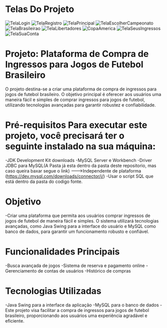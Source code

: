 # Telas Do Projeto
![TelaLogin](https://github.com/SanchezPrograming/Trabalho-de-PI-2024-1S/assets/127356014/4a29553b-31ad-4e19-8a5e-77f22c5be087)
![TelaRegistro](https://github.com/SanchezPrograming/Trabalho-de-PI-2024-1S/assets/127356014/d855d90d-ea12-48e4-8b75-088260b87109)
![TelaPrincipal](https://github.com/SanchezPrograming/Trabalho-de-PI-2024-1S/assets/127356014/23d6d57f-1e2a-465d-9cda-a132b54799aa)
![TelaEscolherCampeonato](https://github.com/SanchezPrograming/Trabalho-de-PI-2024-1S/assets/127356014/ea1d7ada-a2ff-4770-a4a9-1295bb82167c)
![TelaBrasileirao](https://github.com/SanchezPrograming/Trabalho-de-PI-2024-1S/assets/127356014/332ed827-b122-4f3f-8428-e88a9b3e8d5a)
![TelaLibertadores](https://github.com/SanchezPrograming/Trabalho-de-PI-2024-1S/assets/127356014/4a65d587-e5f1-42f5-919d-710c80a48ecb)
![CopaAmerica](https://github.com/SanchezPrograming/Trabalho-de-PI-2024-1S/assets/127356014/e87064de-1abb-4f69-9b5f-d2a9be197270)
![TelaSeusIngressos](https://github.com/SanchezPrograming/Trabalho-de-PI-2024-1S/assets/127356014/12936484-ffc0-4b49-a37b-975551eaa84d)
![TelaSuaConta](https://github.com/SanchezPrograming/Trabalho-de-PI-2024-1S/assets/127356014/08c19317-04eb-4fe3-b23a-2c295cb58909)

# Projeto: Plataforma de Compra de Ingressos para Jogos de Futebol Brasileiro
O projeto destina-se a criar uma plataforma de compra de ingressos para jogos de futebol brasileiro. O objetivo principal é oferecer aos usuários uma maneira fácil e simples de comprar ingressos para jogos de futebol, utilizando tecnologias avançadas para garantir robustez e confiabilidade.

# Pré-requisitos Para executar este projeto, você precisará ter o seguinte instalado na sua máquina:

-JDK Development Kit downloads 
-MySQL Server e Workbench 
-Driver JDBC para MySQL(A Pasta já esta dentro da pasta deste repositorio, mas caso queira baxar segue o link) --->Independente de plataforma (https://dev.mysql.com/downloads/connector/j/)
-Usar o script SQL que está dentro da pasta do codigo fonte.

# Objetivo
-Criar uma plataforma que permita aos usuários comprar ingressos de jogos de futebol de maneira fácil e simples. O sistema utilizará tecnologias avançadas, como Java Swing para a interface do usuário e MySQL como banco de dados, para garantir um funcionamento robusto e confiável.

# Funcionalidades Principais
-Busca avançada de jogos
-Sistema de reserva e pagamento online
-Gerenciamento de contas de usuários
-Histórico de compras
# Tecnologias Utilizadas
-Java Swing para a interface da aplicação
-MySQL para o banco de dados
-Este projeto visa facilitar a compra de ingressos para jogos de futebol brasileiro, proporcionando aos usuários uma experiência agradável e eficiente.
